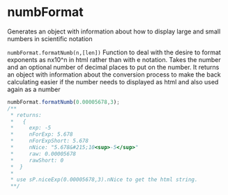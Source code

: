 # numbFormat
Generates an object with information about how to display large and small numbers in scientific notation 

<a name="niceExp">`numbFormat.formatNumb(n,[len])`</a>
Function to deal with the desire to format exponents as nx10^n in html rather than with e notation.  Takes the number and an optional number of decimal places to put on the number. It returns an object with information about the conversion process to make the back calculating easier if the number needs to displayed as html and also used again as a number

```js
numbFormat.formatNumb(0.00005678,3);
/** 
 * returns: 
 *   {
 *     exp: -5
 *     nForExp: 5.678
 *     nForExpShort: 5.678
 *     nNice: "5.678&#215;10<sup>-5</sup>"
 *     raw: 0.00005678
 *     rawShort: 0
 *  }
 *
 * use sP.niceExp(0.00005678,3).nNice to get the html string. 
 **/
```
